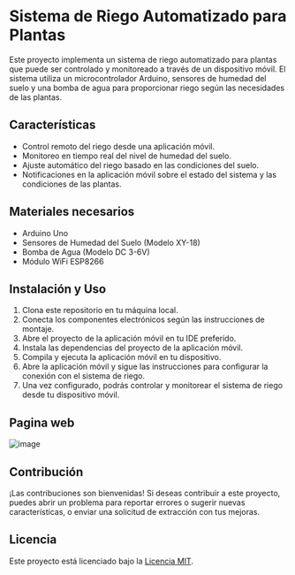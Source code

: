 # Sistema de Riego Automatizado para Plantas

Este proyecto implementa un sistema de riego automatizado para plantas que puede ser controlado y monitoreado a través de un dispositivo móvil. El sistema utiliza un microcontrolador Arduino, sensores de humedad del suelo y una bomba de agua para proporcionar riego según las necesidades de las plantas.

## Características

- Control remoto del riego desde una aplicación móvil.
- Monitoreo en tiempo real del nivel de humedad del suelo.
- Ajuste automático del riego basado en las condiciones del suelo.
- Notificaciones en la aplicación móvil sobre el estado del sistema y las condiciones de las plantas.

## Materiales necesarios

- Arduino Uno
- Sensores de Humedad del Suelo (Modelo XY-18)
- Bomba de Agua (Modelo DC 3-6V)
- Módulo WiFi ESP8266

## Instalación y Uso

1. Clona este repositorio en tu máquina local.
2. Conecta los componentes electrónicos según las instrucciones de montaje.
3. Abre el proyecto de la aplicación móvil en tu IDE preferido.
4. Instala las dependencias del proyecto de la aplicación móvil.
5. Compila y ejecuta la aplicación móvil en tu dispositivo.
6. Abre la aplicación móvil y sigue las instrucciones para configurar la conexión con el sistema de riego.
7. Una vez configurado, podrás controlar y monitorear el sistema de riego desde tu dispositivo móvil.

## Pagina web
![image](https://github.com/IsaacPelayo/PPI-Proyecto-IoT-IA/assets/118319408/8192285d-83cf-49e4-bc26-9761d9c986ea)


## Contribución

¡Las contribuciones son bienvenidas! Si deseas contribuir a este proyecto, puedes abrir un problema para reportar errores o sugerir nuevas características, o enviar una solicitud de extracción con tus mejoras.

## Licencia

Este proyecto está licenciado bajo la [Licencia MIT](LICENSE).
